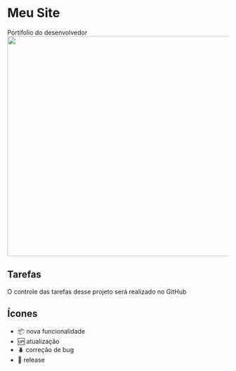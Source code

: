 # Meu Site

Portifolio do desenvolvedor
<img src="https://media-exp1.licdn.com/dms/image/C4D22AQGtE9zkxCxCTg/feedshare-shrink_800-alternative/0?e=1608768000&v=beta&t=6pBcOcsCCTEfYW5speKt-Bd9cwaNEKKUA3Hb-CVzuDE" width="800px" height="500px">
## Tarefas

O controle das tarefas desse projeto será realizado no GitHub

## Ícones


- :package: nova funcionalidade
- :up: atualização
- :beetle: correção de bug
- :checkered_flag: release
